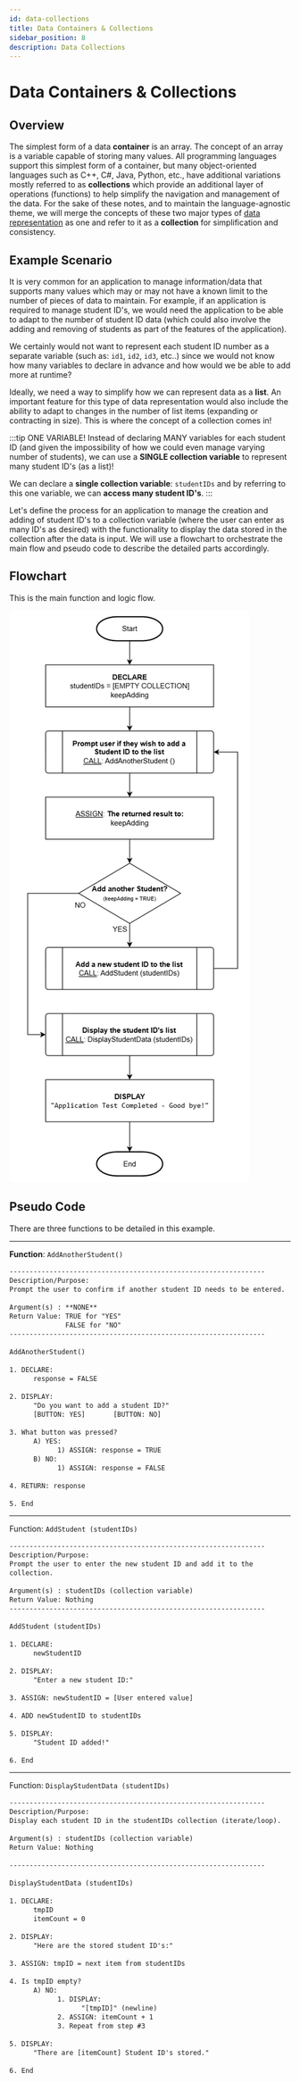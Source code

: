```yaml
---
id: data-collections
title: Data Containers & Collections
sidebar_position: 8
description: Data Collections
---
```


# Data Containers & Collections

## Overview

The simplest form of a data **container** is an array. The concept of an array is a variable capable of storing many values. All programming languages support this simplest form of a container, but many object-oriented languages such as C++, C#, Java, Python, etc., have additional variations mostly referred to as **collections** which provide an additional layer of operations (functions) to help simplify the navigation and management of the data. For the sake of these notes, and to maintain the language-agnostic theme, we will merge the concepts of these two major types of [data representation](./computational-thinking.md#data-representation) as one and refer to it as a **collection** for simplification and consistency.

## Example Scenario

It is very common for an application to manage information/data that supports many values which may or may not have a known limit to the number of pieces of data to maintain. For example, if an application is required to manage student ID's, we would need the application to be able to adapt to the number of student ID data (which could also involve the adding and removing of students as part of the features of the application).

We certainly would not want to represent each student ID number as a separate variable (such as: `id1`, `id2`, `id3`, etc..) since we would not know how many variables to declare in advance and how would we be able to add more at runtime?

Ideally, we need a way to simplify how we can represent data as a **list**. An important feature for this type of data representation would also include the ability to adapt to changes in the number of list items (expanding or contracting in size). This is where the concept of a collection comes in!

:::tip ONE VARIABLE!
Instead of declaring MANY variables for each student ID (and given the impossibility of how we could even manage varying number of students), we can use a **SINGLE collection variable** to represent many student ID's (as a list)!

We can declare a **single collection variable**: `studentIDs` and by referring to this one variable, we can **access many student ID's**.
:::

Let's define the process for an application to manage the creation and adding of student ID's to a collection variable (where the user can enter as many ID's as desired) with the functionality to display the data stored in the collection after the data is input. We will use a flowchart to orchestrate the main flow and pseudo code to describe the detailed parts accordingly.

## Flowchart

This is the main function and logic flow.

![Image of the main flowchart calling the pseudo code detailed AddAnotherStudent and AddStudent functions as required](../static/img/collections.png)

## Pseudo Code

There are three functions to be detailed in this example.

---

**Function**: `AddAnotherStudent()`

```
----------------------------------------------------------------
Description/Purpose:
Prompt the user to confirm if another student ID needs to be entered.

Argument(s) : **NONE**
Return Value: TRUE for "YES"
              FALSE for "NO"
----------------------------------------------------------------

AddAnotherStudent()

1. DECLARE:
      response = FALSE

2. DISPLAY:
      "Do you want to add a student ID?"
      [BUTTON: YES]       [BUTTON: NO]

3. What button was pressed?
      A) YES:
            1) ASSIGN: response = TRUE
      B) NO:
            1) ASSIGN: response = FALSE

4. RETURN: response

5. End
```

---

Function: `AddStudent (studentIDs)`

```
----------------------------------------------------------------
Description/Purpose:
Prompt the user to enter the new student ID and add it to the collection.

Argument(s) : studentIDs (collection variable)
Return Value: Nothing
----------------------------------------------------------------

AddStudent (studentIDs)

1. DECLARE:
      newStudentID

2. DISPLAY:
      "Enter a new student ID:"

3. ASSIGN: newStudentID = [User entered value]

4. ADD newStudentID to studentIDs

5. DISPLAY:
      "Student ID added!"

6. End
```

---

Function: `DisplayStudentData (studentIDs)`

```
----------------------------------------------------------------
Description/Purpose:
Display each student ID in the studentIDs collection (iterate/loop).

Argument(s) : studentIDs (collection variable)
Return Value: Nothing

----------------------------------------------------------------

DisplayStudentData (studentIDs)

1. DECLARE:
      tmpID
      itemCount = 0

2. DISPLAY:
      "Here are the stored student ID's:"

3. ASSIGN: tmpID = next item from studentIDs

4. Is tmpID empty?
      A) NO:
            1. DISPLAY:
                  "[tmpID]" (newline)
            2. ASSIGN: itemCount + 1
            3. Repeat from step #3

5. DISPLAY:
      "There are [itemCount] Student ID's stored."

6. End
```
